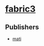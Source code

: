 # [fabric3](https://pypi.org/project/fabric3)



## Publishers
- [mati](https://pypi.org/user/mati)

